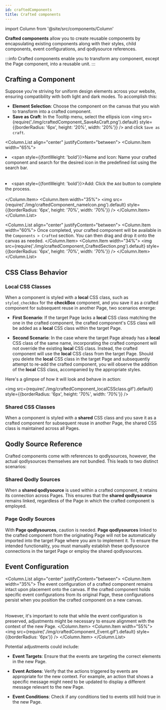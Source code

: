 ```yaml
---
id: craftedComponents
title: Crafted components
---
```

import Column from '@site/src/components/Column'

**Crafted components** allow you to create reusable components by encapsulating existing components along with their styles, child components, event configurations, and qodlysource references. 

:::info 
Crafted components enable you to transform any component, except the Page component, into a reusable unit. 
:::



## Crafting a Component 

Suppose you're striving for uniform design elements across your website, ensuring compatibility with both light and dark modes. To accomplish this:

- **Element Selection**: Choose the component on the canvas that you wish to transform into a crafted component.
- **Save as Craft**: In the Tooltip menu, select the ellipsis icon <img src={require('./img/craftedComponent_SaveAsCraft.png').default} style={{borderRadius: '6px', height: '20%', width: '20%'}} /> and click `Save as craft`.

<Column.List align="center" justifyContent="between">
    <Column.Item width="65%">
        <li><span style={{fontWeight: 'bold'}}>Name and Icon</span>: Name your crafted component and search for the desired icon in the predefined list using the search bar.</li><br/><br/>
        <li><span style={{fontWeight: 'bold'}}>Add</span>: Click the <code>Add</code> button to complete the process.</li><br/>
    </Column.Item>
    <Column.Item width="35%">
        <img src={require('./img/craftedComponent_nameIcon.png').default} style={{borderRadius: '6px', height: '70%', width: '70%'}} />
    </Column.Item>
</Column.List>

<Column.List align="center" justifyContent="between">
    <Column.Item width="60%">
        Once completed, your crafted component will be available in the <code>Components > Crafted</code> section. You can then drag and drop it onto the canvas as needed.
    </Column.Item>
    <Column.Item width="34%">
        <img src={require('./img/craftedComponent_CraftedSection.png').default} style={{borderRadius: '6px', height: '70%', width: '70%'}} />
    </Column.Item>
</Column.List>

## CSS Class Behavior

### Local CSS Classes

When a component is styled with a **local** CSS class, such as `styled_checkBox` for the **checkBox** component, and you save it as a crafted component for subsequent reuse in another Page, two scenarios emerge:

- **First Scenario**: If the target Page lacks a **local** CSS class matching the one in the crafted component, the crafted component's CSS class will be added as a **local** CSS class within the target Page.

- **Second Scenario**: In the case where the target Page already has a **local** CSS class of the same name, incorporating the crafted component will not override the existing **local** CSS class. Instead, the crafted component will use the **local** CSS class from the target Page. Should you delete the **local** CSS class in the target Page and subsequently attempt to re-add the crafted component, you will observe the addition of the **local** CSS class, accompanied by the appropriate styles.


Here's a glimpse of how it will look and behave in action:

<img src={require('./img/craftedComponent_localCSSclass.gif').default} style={{borderRadius: '6px', height: '70%', width: '70%'}} />


### Shared CSS Classes

When a component is styled with a **shared** CSS class and you save it as a crafted component for subsequent reuse in another Page, the shared CSS class is maintained across all Pages.



## Qodly Source Reference

Crafted components come with references to qodlysources, however, the actual qodlysources themselves are not bundled. This leads to two distinct scenarios:

### Shared Qodly Sources

When a **shared qodlysource** is used within a crafted component, it retains its connection across Pages. This ensures that the **shared qodlysource** remains linked, regardless of the Page in which the crafted component is employed.


### Page Qodly Sources

With **Page qodlysources**, caution is needed. **Page qodlysources** linked to the crafted component from the originating Page will not be automatically imported into the target Page where you aim to implement it. To ensure the intended functionality, you must manually establish these qodlysource connections in the target Page or employ the shared qodlysources.



## Event Configuration


<Column.List align="center" justifyContent="between">
    <Column.Item width="35%">
        The event configuration of a crafted component remains intact upon placement onto the canvas. If the crafted component holds specific event configurations from its original Page, these configurations persist when you position the crafted component on a new canvas. <br/><br/><br/>
        However, it's important to note that while the event configuration is preserved, adjustments might be necessary to ensure alignment with the context of the new Page. 
    </Column.Item>
    <Column.Item width="55%">
        <img src={require('./img/craftedComponent_Event.gif').default} style={{borderRadius: '6px'}} />
    </Column.Item>
</Column.List>



Potential adjustments could include:

- **Event Targets**: Ensure that the events are targeting the correct elements in the new Page.

- **Event Actions**: Verify that the actions triggered by events are appropriate for the new context. For example, an action that shows a specific message might need to be updated to display a different message relevant to the new Page.

- **Event Conditions**: Check if any conditions tied to events still hold true in the new Page. 
